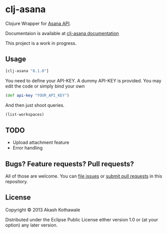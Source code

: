 # clj-asana

Clojure Wrapper for [Asana API](http://developer.asana.com/documentation/).

Documentaion is available at [clj-asana documentation](http://decached.com/clj-asana/)

This project is a work in progress.

## Usage

```clj
[clj-asana "0.1.0"]
```

You need to define your API-KEY. A dummy API-KEY is provided. You may edit the
code or simply bind your own

```clj
(def api-key "YOUR_API_KEY")
```

And then just shoot queries.

```clj
(list-workspaces)
```

## TODO

- Upload attachment feature
- Error handling

## Bugs? Feature requests? Pull requests?

All of those are welcome. You can [file issues][issues] or [submit pull requests][pulls] in this repository.

[issues]: https://github.com/decached/clj-asana/issues
[pulls]: https://github.com/decached/clj-asana/pulls

## License

Copyright © 2013 Akash Kothawale

Distributed under the Eclipse Public License either version 1.0 or (at
your option) any later version.
